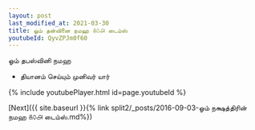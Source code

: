 ```yaml
---
layout: post
last_modified_at: 2021-03-30
title: ஓம் தன்வினை நமஹ ௧௦௮ டைம்ஸ்
youtubeId: QyvZPJm0f60
---
```

 
 
 ஓம் தபஸ்வினி நமஹ  
 
 -  தியானம் செய்யும் முனிவர் யார் 
 
  
 
  
 
 
 
 
 
 


{% include youtubePlayer.html id=page.youtubeId %}
 
[Next]({{ site.baseurl }}{% link  split2/_posts/2016-09-03-ஓம் நக்ஷத்திரின் நமஹ ௧௦௮ டைம்ஸ்.md%})
 
